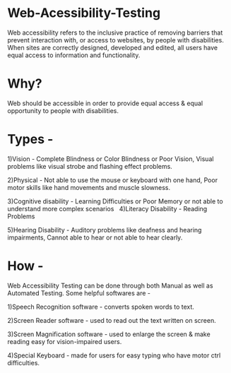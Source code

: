 # Web-Acessibility-Testing
Web accessibility refers to the inclusive practice of removing barriers that prevent interaction with, or access to websites, by people with disabilities. When sites are correctly designed, developed and edited, all users have equal access to information and functionality.

# Why? 
Web should be accessible in order to provide equal access & equal opportunity to people with disabilities.

# Types - 
1)Vision - Complete Blindness or Color Blindness or Poor Vision, Visual problems like visual strobe and flashing effect problems.

2)Physical - Not able to use the mouse or keyboard with one hand, Poor motor skills like hand movements and muscle slowness.

3)Cognitive disability - Learning Difficulties or Poor Memory or not able to understand more complex scenarios
  
4)Literacy Disability - Reading Problems

5)Hearing Disability - Auditory problems like deafness and hearing impairments, Cannot able to hear or not able to hear clearly.

# How -
Web Accessibility Testing can be done through both Manual as well as Automated Testing. Some helpful softwares are - 

1)Speech Recognition software - converts spoken words to text.

2)Screen Reader software - used to read out the text written on screen.

3)Screen Magnification software - used to enlarge the screen & make reading easy for vision-impaired users.

4)Special Keyboard - made for users for easy typing who have motor ctrl difficulties.



